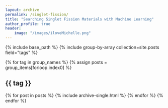```yaml
---
layout: archive
permalink: /singlet-fission/
title: "Searching Singlet Fission Materials with Machine Learning"
author_profile: true
header: 
    image: "/images/iloveMichelle.png"
---
```


{% include base_path %}
{% include group-by-array collection=site.posts field="tags" %}

{% for tag in group_names %}
  {% assign posts = group_items[forloop.index0] %}
  <h2 id="{{ tag | slugify }}" class="archive__subtitle">{{ tag }}</h2>
  {% for post in posts %}
    {% include archive-single.html %}
  {% endfor %}
{% endfor %}